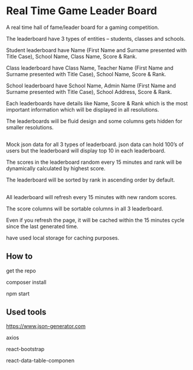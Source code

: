 
# Real Time Game Leader Board

A real time hall of fame/leader board for a gaming competition.

The leaderboard have 3 types of entities – students, classes and schools.

Student leaderboard have Name (First Name and Surname presented with Title Case), School Name, Class Name, Score & Rank.

Class leaderboard have Class Name, Teacher Name (First Name and Surname presented with Title Case), School Name, Score & Rank.

School leaderboard have School Name, Admin Name (First Name and Surname presented with Title Case), School Address, Score & Rank.

Each leaderboards have details like Name, Score & Rank which is the most important information which will be displayed in all resolutions. 

The leaderboards will be fluid design and some columns gets hidden for smaller resolutions.

## 

Mock json data for all 3 types of leaderboard. json data can hold 100’s of users but the leaderboard will display top 10 in each leaderboard.

The scores in the leaderboard random every 15 minutes and rank will be dynamically calculated by highest score.

The leaderboard will be sorted by rank in ascending order by default.

## 

All leaderboard will refresh every 15 minutes with new random scores.

The score columns will be sortable columns in all 3 leaderboard.

Even if you refresh the page, it will be cached within the 15 minutes cycle since the last generated time. 

have used local storage for caching purposes.


## How to

get the repo

composer install

npm start


## Used tools
https://www.json-generator.com

axios

react-bootstrap

react-data-table-componen

